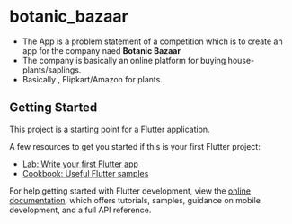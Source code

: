 # botanic_bazaar

-  The App is a problem statement of a competition which is to create an app for the company naed **Botanic Bazaar**
-  The company is basically an online platform for buying house-plants/saplings.<br>
-  Basically , Flipkart/Amazon for plants.

## Getting Started

This project is a starting point for a Flutter application.

A few resources to get you started if this is your first Flutter project:

- [Lab: Write your first Flutter app](https://docs.flutter.dev/get-started/codelab)
- [Cookbook: Useful Flutter samples](https://docs.flutter.dev/cookbook)

For help getting started with Flutter development, view the
[online documentation](https://docs.flutter.dev/), which offers tutorials,
samples, guidance on mobile development, and a full API reference.
